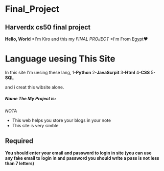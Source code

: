 # Final_Project
## Harverdx cs50 final project

**Hello, World**
*I'm Kiro and this my *FINAL PROJECT*
*I'm From Egypt❤

# Language uesing This Site
In this site I'm uesing these lang,
1-**Python**
2-**JavaScrpit**
3-**Html**
4-**CSS**
5-**SQL**

and i creat this wibsite alone.

##### Name The My Project is:
*NOTA*
* This web helps you store your blogs in your note
* This site is very simble 

## Required 
**You should enter your email and password to login in site (you can use any fake email to login in and password you should write a pass is not less than 7 letters)**
